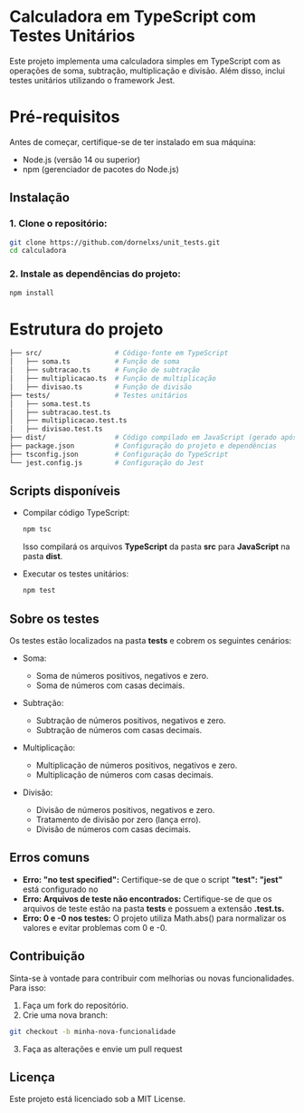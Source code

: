 # Calculadora em TypeScript com Testes Unitários
Este projeto implementa uma calculadora simples em TypeScript com as operações de soma, subtração, multiplicação e divisão. Além disso, inclui testes unitários utilizando o framework Jest.

# Pré-requisitos
Antes de começar, certifique-se de ter instalado em sua máquina:

- Node.js (versão 14 ou superior)
- npm (gerenciador de pacotes do Node.js)

## Instalação
  ### 1. Clone o repositório:
 ```bash
git clone https://github.com/dornelxs/unit_tests.git
cd calculadora
````
  ### 2. Instale as dependências do projeto:
 ```bash
npm install
````
# Estrutura do projeto
 ```bash
├── src/                  # Código-fonte em TypeScript
│   ├── soma.ts           # Função de soma
│   ├── subtracao.ts      # Função de subtração
│   ├── multiplicacao.ts  # Função de multiplicação
│   ├── divisao.ts        # Função de divisão
├── tests/                # Testes unitários
│   ├── soma.test.ts
│   ├── subtracao.test.ts
│   ├── multiplicacao.test.ts
│   ├── divisao.test.ts
├── dist/                 # Código compilado em JavaScript (gerado após build)
├── package.json          # Configuração do projeto e dependências
├── tsconfig.json         # Configuração do TypeScript
└── jest.config.js        # Configuração do Jest
````

## Scripts disponíveis 
- Compilar código TypeScript:
  
   ```bash
  npm tsc
  ````
   Isso compilará os arquivos **TypeScript** da pasta **src** para **JavaScript** na pasta **dist**.

- Executar os testes unitários:

   ```bash
  npm test
  ````

## Sobre os testes
Os testes estão localizados na pasta **tests** e cobrem os seguintes cenários:

  - Soma:
    - Soma de números positivos, negativos e zero.
    - Soma de números com casas decimais.
  
  - Subtração:
    - Subtração de números positivos, negativos e zero.
    - Subtração de números com casas decimais.
  
  - Multiplicação:
    - Multiplicação de números positivos, negativos e zero.
    - Multiplicação de números com casas decimais.
  
  - Divisão:
    - Divisão de números positivos, negativos e zero.
    - Tratamento de divisão por zero (lança erro).
    - Divisão de números com casas decimais.
   
## Erros comuns
  - **Erro: "no test specified":** Certifique-se de que o script **"test": "jest"** está configurado no
  - **Erro: Arquivos de teste não encontrados:** Certifique-se de que os arquivos de teste estão na pasta **tests** e possuem a extensão **.test.ts.**
  - **Erro: 0 e -0 nos testes:** O projeto utiliza Math.abs() para normalizar os valores e evitar problemas com 0 e -0.

## Contribuição
  Sinta-se à vontade para contribuir com melhorias ou novas funcionalidades. Para isso:
  1. Faça um fork do repositório.
  2. Crie uma nova branch:
     
  ```bash
  git checkout -b minha-nova-funcionalidade
  ````
  3. Faça as alterações e envie um pull request
     

## Licença
Este projeto está licenciado sob a MIT License.
